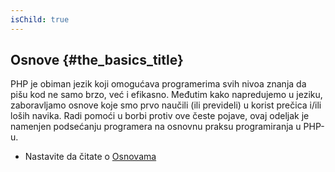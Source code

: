 ```yaml
---
isChild: true
---
```


## Osnove {#the_basics_title}

PHP je obiman jezik koji omogućava programerima svih nivoa znanja da pišu kod ne samo brzo, već i efikasno. 
Međutim kako napredujemo u jeziku, zaboravljamo osnove koje smo prvo naučili (ili prevideli) u korist prečica i/ili loših 
navika. Radi pomoći u borbi protiv ove česte pojave, ovaj odeljak je namenjen podsećanju programera na osnovnu praksu 
programiranja u PHP-u.

* Nastavite da čitate o [Osnovama](/pages/The-Basics.html)
